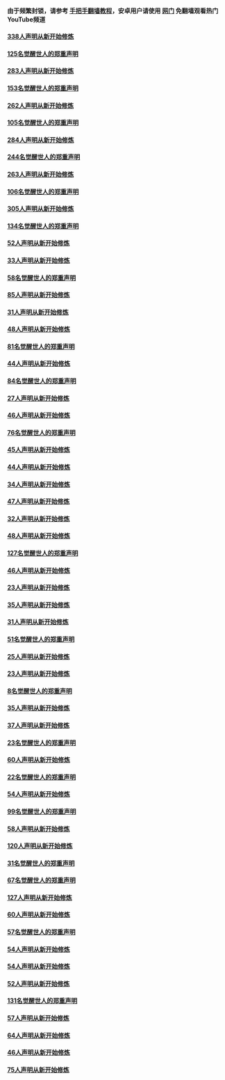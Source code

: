 #### 由于频繁封锁，请参考 [手把手翻墙教程](https://github.com/gfw-breaker/guides/wiki/)，安卓用户请使用 [网门](https://github.com/gfw-breaker/nogfw/blob/master/dl.md?t=04270401) 免翻墙观看热门YouTube频道 

#### [338人声明从新开始修炼](../pages/91/423540.md?t=04270401) 

#### [125名觉醒世人的郑重声明](../pages/91/423539.md?t=04270401) 

#### [283人声明从新开始修炼](../pages/91/423296.md?t=04270401) 

#### [153名觉醒世人的郑重声明](../pages/91/423295.md?t=04270401) 

#### [262人声明从新开始修炼](../pages/91/423004.md?t=04270401) 

#### [105名觉醒世人的郑重声明](../pages/91/423003.md?t=04270401) 

#### [284人声明从新开始修炼](../pages/91/422707.md?t=04270401) 

#### [244名觉醒世人的郑重声明](../pages/91/422706.md?t=04270401) 

#### [263人声明从新开始修炼](../pages/91/422553.md?t=04270401) 

#### [106名觉醒世人的郑重声明](../pages/91/422552.md?t=04270401) 

#### [305人声明从新开始修炼](../pages/91/422153.md?t=04270401) 

#### [134名觉醒世人的郑重声明](../pages/91/422152.md?t=04270401) 

#### [52人声明从新开始修炼](../pages/91/421846.md?t=04270401) 

#### [33人声明从新开始修炼](../pages/91/421804.md?t=04270401) 

#### [58名觉醒世人的郑重声明](../pages/91/421845.md?t=04270401) 

#### [85人声明从新开始修炼](../pages/91/421769.md?t=04270401) 

#### [31人声明从新开始修炼](../pages/91/421763.md?t=04270401) 

#### [48人声明从新开始修炼](../pages/91/421605.md?t=04270401) 

#### [81名觉醒世人的郑重声明](../pages/91/421656.md?t=04270401) 

#### [44人声明从新开始修炼](../pages/91/421544.md?t=04270401) 

#### [84名觉醒世人的郑重声明](../pages/91/421543.md?t=04270401) 

#### [27人声明从新开始修炼](../pages/91/421465.md?t=04270401) 

#### [46人声明从新开始修炼](../pages/91/421454.md?t=04270401) 

#### [76名觉醒世人的郑重声明](../pages/91/421453.md?t=04270401) 

#### [45人声明从新开始修炼](../pages/91/421452.md?t=04270401) 

#### [44人声明从新开始修炼](../pages/91/421422.md?t=04270401) 

#### [34人声明从新开始修炼](../pages/91/421322.md?t=04270401) 

#### [47人声明从新开始修炼](../pages/91/421264.md?t=04270401) 

#### [32人声明从新开始修炼](../pages/91/421225.md?t=04270401) 

#### [48人声明从新开始修炼](../pages/91/421202.md?t=04270401) 

#### [127名觉醒世人的郑重声明](../pages/91/421224.md?t=04270401) 

#### [46人声明从新开始修炼](../pages/91/421203.md?t=04270401) 

#### [23人声明从新开始修炼](../pages/91/421138.md?t=04270401) 

#### [35人声明从新开始修炼](../pages/91/421122.md?t=04270401) 

#### [31人声明从新开始修炼](../pages/91/421081.md?t=04270401) 

#### [51名觉醒世人的郑重声明](../pages/91/421080.md?t=04270401) 

#### [25人声明从新开始修炼](../pages/91/421020.md?t=04270401) 

#### [23人声明从新开始修炼](../pages/91/420884.md?t=04270401) 

#### [8名觉醒世人的郑重声明](../pages/91/420883.md?t=04270401) 

#### [35人声明从新开始修炼](../pages/91/420809.md?t=04270401) 

#### [37人声明从新开始修炼](../pages/91/420766.md?t=04270401) 

#### [23名觉醒世人的郑重声明](../pages/91/420765.md?t=04270401) 

#### [60人声明从新开始修炼](../pages/91/420727.md?t=04270401) 

#### [22名觉醒世人的郑重声明](../pages/91/420726.md?t=04270401) 

#### [54人声明从新开始修炼](../pages/91/420529.md?t=04270401) 

#### [99名觉醒世人的郑重声明](../pages/91/420528.md?t=04270401) 

#### [58人声明从新开始修炼](../pages/91/420198.md?t=04270401) 

#### [120人声明从新开始修炼](../pages/91/420141.md?t=04270401) 

#### [31名觉醒世人的郑重声明](../pages/91/420197.md?t=04270401) 

#### [67名觉醒世人的郑重声明](../pages/91/420140.md?t=04270401) 

#### [127人声明从新开始修炼](../pages/91/420082.md?t=04270401) 

#### [60人声明从新开始修炼](../pages/91/420081.md?t=04270401) 

#### [57名觉醒世人的郑重声明](../pages/91/420080.md?t=04270401) 

#### [54人声明从新开始修炼](../pages/91/419533.md?t=04270401) 

#### [54人声明从新开始修炼](../pages/91/419532.md?t=04270401) 

#### [52人声明从新开始修炼](../pages/91/419531.md?t=04270401) 

#### [131名觉醒世人的郑重声明](../pages/91/419530.md?t=04270401) 

#### [57人声明从新开始修炼](../pages/91/419430.md?t=04270401) 

#### [64人声明从新开始修炼](../pages/91/419429.md?t=04270401) 

#### [46人声明从新开始修炼](../pages/91/419428.md?t=04270401) 

#### [75人声明从新开始修炼](../pages/91/419427.md?t=04270401) 

